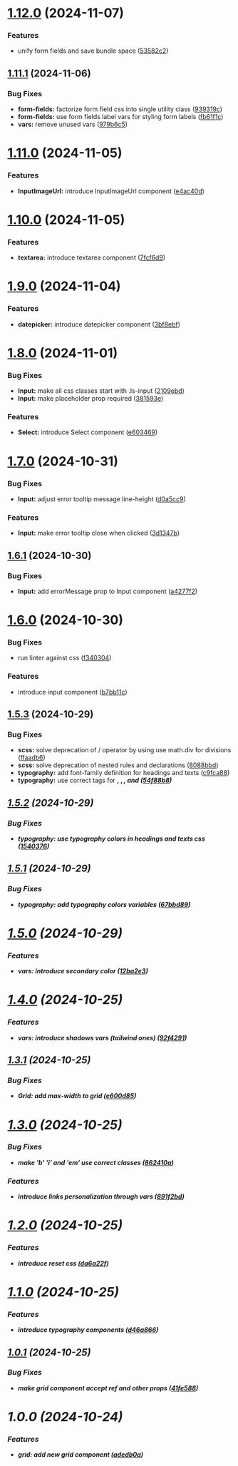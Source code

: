 # [1.12.0](https://github.com/lightsalmon-dev/components-library/compare/v1.11.1...v1.12.0) (2024-11-07)


### Features

* unify form fields and save bundle space ([53582c2](https://github.com/lightsalmon-dev/components-library/commit/53582c236cda21408a99daf2c3e4d5621773681f))

## [1.11.1](https://github.com/lightsalmon-dev/components-library/compare/v1.11.0...v1.11.1) (2024-11-06)


### Bug Fixes

* **form-fields:** factorize form field css into single utility class ([939319c](https://github.com/lightsalmon-dev/components-library/commit/939319c970a545a6926ee9d748498ea75555656c))
* **form-fields:** use form fields label vars for styling form labels ([fb61f1c](https://github.com/lightsalmon-dev/components-library/commit/fb61f1cafa27be83487b6bfb2164a2ebe5dfc53b))
* **vars:** remove unused vars ([979b6c5](https://github.com/lightsalmon-dev/components-library/commit/979b6c53cb9bf51b32c0f7c3c51a60c320186c59))

# [1.11.0](https://github.com/lightsalmon-dev/components-library/compare/v1.10.0...v1.11.0) (2024-11-05)


### Features

* **InputImageUrl:** introduce InputImageUrl component ([e4ac40d](https://github.com/lightsalmon-dev/components-library/commit/e4ac40d4d44f1f9e75c858b480c0b532b254d71e))

# [1.10.0](https://github.com/lightsalmon-dev/components-library/compare/v1.9.0...v1.10.0) (2024-11-05)


### Features

* **textarea:** introduce textarea component ([7fcf6d9](https://github.com/lightsalmon-dev/components-library/commit/7fcf6d94bc965eef21b6bf894a559546d272dc30))

# [1.9.0](https://github.com/lightsalmon-dev/components-library/compare/v1.8.0...v1.9.0) (2024-11-04)


### Features

* **datepicker:** introduce datepicker component ([3bf8ebf](https://github.com/lightsalmon-dev/components-library/commit/3bf8ebfaf74305aadf2f1be8b5ccb71a81150edd))

# [1.8.0](https://github.com/lightsalmon-dev/components-library/compare/v1.7.0...v1.8.0) (2024-11-01)


### Bug Fixes

* **Input:** make all css classes start with .ls-input ([2109ebd](https://github.com/lightsalmon-dev/components-library/commit/2109ebde7a65a7d62a1499a0eacdc37a1462467b))
* **Input:** make placeholder prop required ([381593e](https://github.com/lightsalmon-dev/components-library/commit/381593e10db861f6e748dc813fd5b27a5d4f0872))


### Features

* **Select:** introduce Select component ([e603469](https://github.com/lightsalmon-dev/components-library/commit/e603469cbd6f3ebf1d334965a2265ae716551994))

# [1.7.0](https://github.com/lightsalmon-dev/components-library/compare/v1.6.1...v1.7.0) (2024-10-31)


### Bug Fixes

* **Input:** adjust error tooltip message line-height ([d0a5cc9](https://github.com/lightsalmon-dev/components-library/commit/d0a5cc9b79b0134a0675179aa4609e01150f6751))


### Features

* **Input:** make error tooltip close when clicked ([3d1347b](https://github.com/lightsalmon-dev/components-library/commit/3d1347b4516b31625e6df714a3767df9dcb1123f))

## [1.6.1](https://github.com/lightsalmon-dev/components-library/compare/v1.6.0...v1.6.1) (2024-10-30)


### Bug Fixes

* **Input:** add errorMessage prop to Input component ([a4277f2](https://github.com/lightsalmon-dev/components-library/commit/a4277f28029ea1ec1bebec3ce3b0065831d0fe0a))

# [1.6.0](https://github.com/lightsalmon-dev/components-library/compare/v1.5.3...v1.6.0) (2024-10-30)


### Bug Fixes

* run linter against css ([f340304](https://github.com/lightsalmon-dev/components-library/commit/f3403049d27102621e597d2754b4dae1e3aa18ec))


### Features

* introduce input component ([b7bb11c](https://github.com/lightsalmon-dev/components-library/commit/b7bb11c32abbb990d36bf1a7914a43228d3a4ac4))

## [1.5.3](https://github.com/lightsalmon-dev/components-library/compare/v1.5.2...v1.5.3) (2024-10-29)


### Bug Fixes

* **scss:** solve deprecation of / operator by using use math.div for divisions ([ffaadb6](https://github.com/lightsalmon-dev/components-library/commit/ffaadb629f3d0d7b97cfed753d50da3093bbed32))
* **scss:** solve deprecation of nested rules and declarations ([8088bbd](https://github.com/lightsalmon-dev/components-library/commit/8088bbd3f2d1ac0024be2b97413d49b74ac718a5))
* **typography:** add font-family definition for headings and texts ([c9fca88](https://github.com/lightsalmon-dev/components-library/commit/c9fca882259978d62c55dc0fc43a53eeb132d494))
* **typography:** use correct tags for <Strong>, <B>, <I>, and <Em> ([54f88b8](https://github.com/lightsalmon-dev/components-library/commit/54f88b895e74a2dc7da0afa3c8b5597217f36539))

## [1.5.2](https://github.com/FabioCingottini/lightsalmon-components-library/compare/v1.5.1...v1.5.2) (2024-10-29)


### Bug Fixes

* **typography:** use typography colors in headings and texts css ([1540376](https://github.com/FabioCingottini/lightsalmon-components-library/commit/1540376dd675729aa9a00abc2e75a4965fc4d4ec))

## [1.5.1](https://github.com/FabioCingottini/lightsalmon-components-library/compare/v1.5.0...v1.5.1) (2024-10-29)


### Bug Fixes

* **typography:** add typography colors variables ([67bbd89](https://github.com/FabioCingottini/lightsalmon-components-library/commit/67bbd896e27ac226370cae936918ee560a183f76))

# [1.5.0](https://github.com/FabioCingottini/lightsalmon-components-library/compare/v1.4.0...v1.5.0) (2024-10-29)


### Features

* **vars:** introduce secondary color ([12ba2e3](https://github.com/FabioCingottini/lightsalmon-components-library/commit/12ba2e36ca29dcb116c831fe207fceaf885da152))

# [1.4.0](https://github.com/FabioCingottini/lightsalmon-components-library/compare/v1.3.1...v1.4.0) (2024-10-25)


### Features

* **vars:** introduce shadows vars (tailwind ones) ([92f4291](https://github.com/FabioCingottini/lightsalmon-components-library/commit/92f4291a717c4eb16bf7d32d90e3fdec015fcb3e))

## [1.3.1](https://github.com/FabioCingottini/lightsalmon-components-library/compare/v1.3.0...v1.3.1) (2024-10-25)


### Bug Fixes

* **Grid:** add max-width to grid ([e600d85](https://github.com/FabioCingottini/lightsalmon-components-library/commit/e600d85773163a0eae160e5d7ac5c1b2e8cc1c29))

# [1.3.0](https://github.com/FabioCingottini/lightsalmon-components-library/compare/v1.2.0...v1.3.0) (2024-10-25)


### Bug Fixes

* make 'b' 'i' and 'em' use correct classes ([862410a](https://github.com/FabioCingottini/lightsalmon-components-library/commit/862410adc2738a2e1c43cfbcbd3df21c81382789))


### Features

* introduce links personalization through vars ([891f2bd](https://github.com/FabioCingottini/lightsalmon-components-library/commit/891f2bd31ef18f8aeb1ac761903f42d55f1ce87b))

# [1.2.0](https://github.com/FabioCingottini/lightsalmon-components-library/compare/v1.1.0...v1.2.0) (2024-10-25)


### Features

* introduce reset css ([da6a22f](https://github.com/FabioCingottini/lightsalmon-components-library/commit/da6a22f60174ed0cfc5f04c16c06221551dcd7d5))

# [1.1.0](https://github.com/FabioCingottini/lightsalmon-components-library/compare/v1.0.1...v1.1.0) (2024-10-25)


### Features

* introduce typography components ([d46a866](https://github.com/FabioCingottini/lightsalmon-components-library/commit/d46a866af371b62aa69ead278fdb866b9ea0558b))

## [1.0.1](https://github.com/FabioCingottini/lightsalmon-components-library/compare/v1.0.0...v1.0.1) (2024-10-25)


### Bug Fixes

* make grid component accept ref and other props ([41fe588](https://github.com/FabioCingottini/lightsalmon-components-library/commit/41fe58858e16cff8d69b00e401fbcf56c876fa6e))

# 1.0.0 (2024-10-24)


### Features

* **grid:** add new grid component ([adedb0a](https://github.com/FabioCingottini/lightsalmon-components-library/commit/adedb0a6b69c5215aad02afd01b38ae569fb5851))
